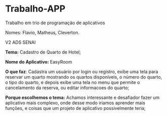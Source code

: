 # Trabalho-APP

Trabalho em trio de programação de aplicativos

Nomes: Flavio, Matheus, Cleverton. 

V2 ADS SENAI



**Tema:** Cadastro de Quarto de Hotel;

**Nome do Aplicativo:** EasyRoom

**O que faz**: Cadastra um usuário por login  ou registro, exibe uma tela para reservar um quarto mostrando os quartos disponíveis, o número do quarto, o tipo do quarto, e depois exibe uma tela no menu que permite o cancelamento da reserva, ou editar informacoes do quarto;

**Porque escolhemos o tema:** Achamos interessante e desafiador fazer um aplicativo mais complexo, onde desse modo iriamos aprender mais funções, e coisas que um projeto de aplicativo possivelmente teria;

